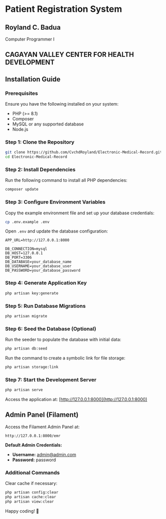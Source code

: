 # Patient Registration System
## Royland C. Badua  
Computer Programmer I  
## CAGAYAN VALLEY CENTER FOR HEALTH DEVELOPMENT  

## Installation Guide

### Prerequisites

Ensure you have the following installed on your system:

- PHP (>= 8.1)
- Composer
- MySQL or any supported database
- Node.js

### Step 1: Clone the Repository

```sh
git clone https://github.com/CvchdRoyland/Electronic-Medical-Record.git
cd Electronic-Medical-Record
```

### Step 2: Install Dependencies

Run the following command to install all PHP dependencies:

```sh
composer update
```

### Step 3: Configure Environment Variables

Copy the example environment file and set up your database credentials:

```sh
cp .env.example .env
```

Open `.env` and update the database configuration:

```
APP_URL=http://127.0.0.1:8000

DB_CONNECTION=mysql
DB_HOST=127.0.0.1
DB_PORT=3306
DB_DATABASE=your_database_name
DB_USERNAME=your_database_user
DB_PASSWORD=your_database_password
```

### Step 4: Generate Application Key

```sh
php artisan key:generate
```

### Step 5: Run Database Migrations

```sh
php artisan migrate
```

### Step 6: Seed the Database (Optional)

Run the seeder to populate the database with initial data:

```sh
php artisan db:seed
```

Run the command to create a symbolic link for file storage:

```sh
php artisan storage:link
```

### Step 7: Start the Development Server

```sh
php artisan serve
```

Access the application at: [http://127.0.0.1:8000](http://127.0.0.1:8000)

## Admin Panel (Filament)

Access the Filament Admin Panel at:

```
http://127.0.0.1:8000/emr
```

**Default Admin Credentials:**
- **Username:** admin@admin.com
- **Password:** password

### Additional Commands

Clear cache if necessary:

```sh
php artisan config:clear
php artisan cache:clear
php artisan view:clear
```

Happy coding! 🚀

